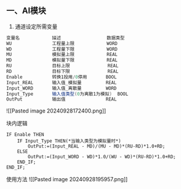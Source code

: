 ## 一、AI模块
1. 通道设定所需变量
```csharp
变量名            描述                 数据类型       
WU               工程量上限            WORD
WD               工程量下限            WORD
MU               模拟量上限            REAL
MD               模拟量下限            REAL
RU               目标上限              REAL
RD               目标下限              REAL
Enable           转换1投用/0停用       BOOL
Input_REAL       输入值_模拟量         REAL
Input_WORD       输入值_离散量         WORD
Input_Type       输入值类型(0为离散1为模拟)  BOOL
OutPut           输出值               REAL
```

![[Pasted image 20240928172400.png]]

块内逻辑
```CSHARP
IF Enable THEN
	IF Input_Type THEN(*当输入类型为模拟量时*)
		OutPut:=(Input_REAL - MD)/(MU - MD)*(RU-RD)*1.0+RD;
	ELSE
		OutPut:=(Input_WORD - WD)*1.0/(WU - WD)*(RU-RD)*1.0+RD;
	END_IF;
END_IF;
```

使用方法
![[Pasted image 20240928195957.png]]
